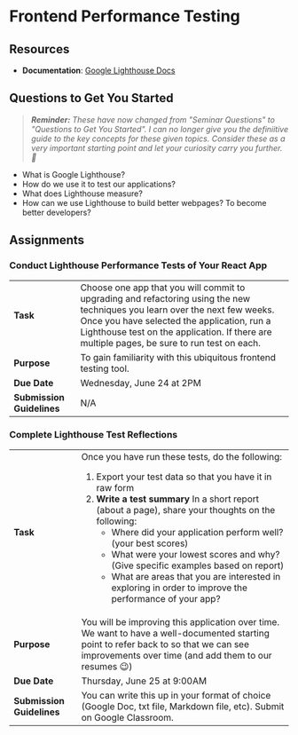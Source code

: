 # Frontend Performance Testing  

## Resources
* **Documentation**: [Google Lighthouse Docs](https://developers.google.com/web/tools/lighthouse)

## Questions to Get You Started
> _**Reminder:** These have now changed from "Seminar Questions" to "Questions to Get You Started". I can no longer give you the definiitive guide to the key concepts for these given topics. Consider these as a very important starting point and let your curiosity carry you further. 🙂_ 
* What is Google Lighthouse?
* How do we use it to test our applications?
* What does Lighthouse measure?
* How can we use Lighthouse to build better webpages? To become better developers?

## Assignments
### Conduct Lighthouse Performance Tests of Your React App
|     |     |
| --- | --- |
| **Task** | Choose one app that you will commit to upgrading and refactoring using the new techniques you learn over the next few weeks. Once you have selected the application, run a Lighthouse test on the application. If there are multiple pages, be sure to run test on each. |
| **Purpose** |  To gain familiarity with this ubiquitous frontend testing tool. |
| **Due Date** | Wednesday, June 24 at 2PM |
| **Submission Guidelines** | N/A |

### Complete Lighthouse Test Reflections
|     |     |
| --- | --- |
| **Task** | Once you have run these tests, do the following:<ol><li>Export your test data so that you have it in raw form</li><li>**Write a test summary** In a short report (about a page), share your thoughts on the following: <ul><li>Where did your application perform well? (your best scores)</li><li>What were your lowest scores and why? (Give specific examples based on report)</li><li>What are areas that you are interested in exploring in order to improve the performance of your app?</li></ul></li></ol> |
| **Purpose** | You will be improving this application over time. We want to have a well-documented starting point to refer back to so that we can see improvements over time (and add them to our resumes 😉)|
| **Due Date** | Thursday, June 25 at 9:00AM |
| **Submission Guidelines** | You can write this up in your format of choice (Google Doc, txt file, Markdown file, etc). Submit on Google Classroom. |